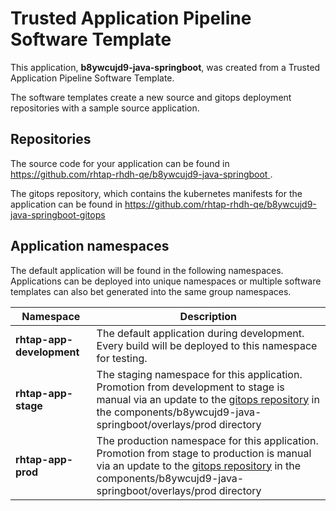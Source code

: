 # Trusted Application Pipeline Software Template

This application, **b8ywcujd9-java-springboot**, was created from a Trusted Application Pipeline Software Template.

The software templates create a new source and gitops deployment repositories with a sample source application. 

## Repositories

The source code for your application can be found in [https://github.com/rhtap-rhdh-qe/b8ywcujd9-java-springboot ](https://github.com/rhtap-rhdh-qe/b8ywcujd9-java-springboot ).
 
The gitops repository, which contains the kubernetes manifests for the application can be found in 
[https://github.com/rhtap-rhdh-qe/b8ywcujd9-java-springboot-gitops ](https://github.com/rhtap-rhdh-qe/b8ywcujd9-java-springboot-gitops ) 

## Application namespaces 

The default application will be found in the following namespaces. Applications can be deployed into unique namespaces or multiple software templates can also bet generated into the same group namespaces.  

|  Namespace   |  Description   |  
| -------- | -------- |   
| **rhtap-app-development** | The default application during development. Every build will be deployed to this namespace for testing. | 
| **rhtap-app-stage** | The staging namespace for this application. Promotion from development to stage is manual via an update to the [gitops repository](https://github.com/rhtap-rhdh-qe/b8ywcujd9-java-springboot-gitops ) in the components/b8ywcujd9-java-springboot/overlays/prod directory |  
| **rhtap-app-prod** | The production namespace for this application. Promotion from stage to production is manual via an update to the [gitops repository](https://github.com/rhtap-rhdh-qe/b8ywcujd9-java-springboot-gitops ) in the components/b8ywcujd9-java-springboot/overlays/prod directory | 